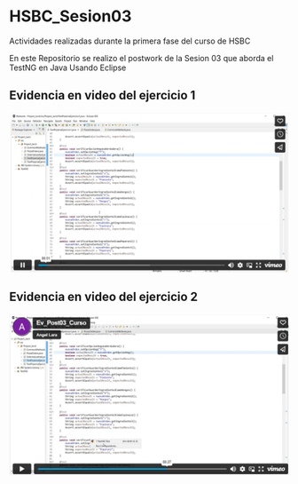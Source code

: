 # HSBC_Sesion03
Actividades realizadas durante la primera fase del curso de HSBC

En este Repositorio se realizo el postwork de la Sesion 03 que aborda el TestNG en Java Usando Eclipse

## Evidencia en video del ejercicio 1

[![Video](/src/evidencia1.jpg)](https://vimeo.com/manage/videos/777748477/player)

## Evidencia en video del ejercicio 2

[![Video](/src/Screenshot_2.jpg)](https://vimeo.com/manage/videos/777748452/player)
